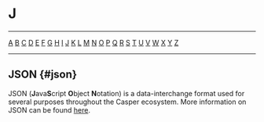 # J

---

[A](/concepts/glossary/A.md) [B](/concepts/glossary/B.md) [C](/concepts/glossary/C.md) [D](/concepts/glossary/D.md) [E](/concepts/glossary/E.md) [F](/concepts/glossary/F.md) [G](/concepts/glossary/G.md) [H](/concepts/glossary/H.md) [I](/concepts/glossary/I.md) [J](/concepts/glossary/J.md) [K](/concepts/glossary/K.md) [L](/concepts/glossary/L.md) [M](/concepts/glossary/M.md) [N](/concepts/glossary/N.md) [O](/concepts/glossary/O.md) [P](/concepts/glossary/P.md) [Q](/concepts/glossary/Q.md) [R](/concepts/glossary/R.md) [S](/concepts/glossary/S.md) [T](/concepts/glossary/T.md) [U](/concepts/glossary/U.md) [V](/concepts/glossary/V.md) [W](/concepts/glossary/W.md) [X](/concepts/glossary/X.md) [Y](/concepts/glossary/Y.md) [Z](/concepts/glossary/Z.md)

---

## JSON {#json}

JSON (**J**ava**S**cript **O**bject **N**otation) is a data-interchange format used for several purposes throughout the Casper ecosystem. More information on JSON can be found [here](https://www.json.org/json-en.html).